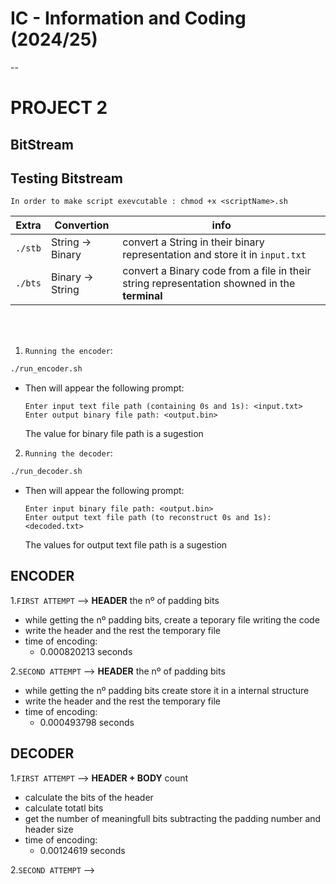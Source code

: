 # IC - Information and Coding (2024/25)

--
# PROJECT 2


## BitStream


## Testing Bitstream

`In order to make script exevcutable : chmod +x <scriptName>.sh`

| Extra | Convertion | info |
|-------|------------|----------|
| `./stb` | String -> Binary | convert a String in their binary representation and store it in `input.txt` |
| `./bts` | Binary -> String | convert a Binary code from a file in their string representation showned in the **terminal** | 

<br>
<br>

1. `Running the encoder`:
```bash
./run_encoder.sh
```
- Then will appear the following prompt:
    ```
    Enter input text file path (containing 0s and 1s): <input.txt>
    Enter output binary file path: <output.bin>
    ```
    The value for binary file path is a sugestion

2. `Running the decoder`:
```bash
./run_decoder.sh
```
- Then will appear the following prompt:
    ```
    Enter input binary file path: <output.bin>
    Enter output text file path (to reconstruct 0s and 1s): <decoded.txt>
    ```
    The values for output text file path is a sugestion


## ENCODER

1.`FIRST ATTEMPT` --> **HEADER** the nº of padding bits  
- while getting the nº padding bits, create a teporary file writing the code
- write the header and the rest the temporary file
- time of encoding:
    - 0.000820213 seconds

2.`SECOND ATTEMPT` --> **HEADER** the nº of padding bits  
- while getting the nº padding bits create store it in a internal structure
- write the header and the rest the temporary file
- time of encoding:
    - 0.000493798 seconds

## DECODER

1.`FIRST ATTEMPT` --> **HEADER + BODY** count
- calculate the bits of the header
- calculate totatl bits
- get the number of meaningfull bits subtracting the padding number and header size
- time of encoding:
    - 0.00124619 seconds

2.`SECOND ATTEMPT` --> 